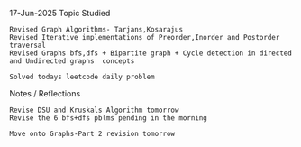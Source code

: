17-Jun-2025
Topic Studied

    Revised Graph Algorithms- Tarjans,Kosarajus
    Revised Iterative implementations of Preorder,Inorder and Postorder traversal
    Revised Graphs bfs,dfs + Bipartite graph + Cycle detection in directed and Undirected graphs  concepts 

    Solved todays leetcode daily problem

Notes / Reflections

    Revise DSU and Kruskals Algorithm tomorrow
    Revise the 6 bfs+dfs pblms pending in the morning

    Move onto Graphs-Part 2 revision tomorrow
